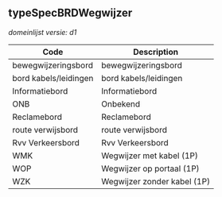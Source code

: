 ## typeSpecBRDWegwijzer

*domeinlijst versie: d1* 

 |Code |Description	|
|	---	|	---	|
| bewegwijzeringsbord | bewegwijzeringsbord |
| bord kabels/leidingen | bord kabels/leidingen |
| Informatiebord | Informatiebord |
| ONB | Onbekend |
| Reclamebord | Reclamebord |
| route verwijsbord | route verwijsbord |
| Rvv Verkeersbord | Rvv Verkeersbord |
| WMK | Wegwijzer met kabel (1P) |
| WOP | Wegwijzer op portaal (1P) |
| WZK | Wegwijzer zonder kabel (1P) |

